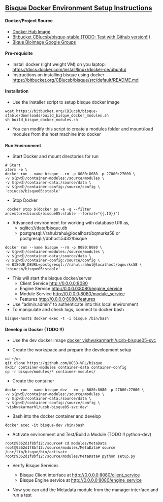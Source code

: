 ## [Bisque Docker Environment Setup Instructions](https://biodev.ece.ucsb.edu/projects/bisquik/wiki/InstallationInstructions05)

#### Docker/Project Source

- [Docker Hub Image](https://hub.docker.com/r/cbiucsb/bisque05/)
- [Bitbucket CBIucsb/bisque-stable (TODO: Test with Github version!!)](https://bitbucket.org/CBIucsb/bisque-stable)
- [Bique Bioimage Google Groups](https://groups.google.com/forum/#!topic/bisque-bioimage/jwo_5sHFeHU)

#### Pre-requisite

- Install docker (light weight VM) on you laptop:
      https://docs.docker.com/install/linux/docker-ce/ubuntu/
- Instructions on installing bisque using docker
      https://bitbucket.org/CBIucsb/bisque/src/default/README.md

#### Installation

- Use the installer script to setup bisque docker image
```
wget https://bitbucket.org/CBIucsb/bisque-stable/downloads/build_bisque_docker_modules.sh
sh build_bisque_docker_modules.sh
```
- You can modify this script to create a modules folder and mount/load modules from the host machine into docker


#### Run Environment

- Start Docker and mount directories for run

```
# Start
xterm -e \
docker run --name bisque --rm -p 8080:8080 -p 27000:27000 \
-v $(pwd)/container-modules:/source/modules \
-v $(pwd)/container-data:/source/data \
-v $(pwd)/container-config:/source/config \
'cbiucsb/bisque05:stable'
```

- Stop Docker

```
 docker stop $(docker ps -a -q --filter ancestor=cbiucsb/bisque05:stable --format="{{.ID}}")
```

- Advanced environment for working with database URI as,
    - sqlite:///data/bisque.db
    - postgresql://rahul:rahul@localhost/bqmurks58 or postgresql://dbhost:5432/bisque

```
docker run --name bisque --rm -p 8080:8080 \
-v $(pwd)/container-modules:/source/modules \
-v $(pwd)/container-data:/source/data \
-v $(pwd)/container-config:/source/config \
-e BISQUE_DBURL=postgresql://rahul:rahul@localhost/bqmurks58 \
'cbiucsb/bisque05:stable'
```

- This will start the bisque docker/server
    - Client Service http://0.0.0.0:8080
    - Engine Service http://0.0.0.0:8080/engine_service
    - Module Service http://0.0.0.0:8080/module_service
    - Features http://0.0.0.0:8080/features
- Use "admin:admin" to authenticate into this local environment 
- To manipulate and check logs, connect to docker bash 
```
bisque-host$ docker exec -t -i bisque /bin/bash
```

#### Develop in Docker (TODO !!)

- Use the dev docker image [docker vishwakarmarhl/ucsb-bisque05-svc](https://cloud.docker.com/repository/docker/vishwakarmarhl/ucsb-bisque05-svc)

- Create the workspace and prepare the development setup
```
cd ~/ws
git clone https://github.com/UCSB-VRL/bisque
mkdir container-modules container-data container-config
cp -r bisque/modules/* container-modules/
```
- Create the container 

```
docker run --name bisque-dev --rm -p 8080:8080 -p 27000:27000 \
-v $(pwd)/container-modules:/source/modules \
-v $(pwd)/container-data:/source/data \
-v $(pwd)/container-config:/source/config \
'vishwakarmarhl/ucsb-bisque05-svc:dev'
```

- Bash into the docker container and develop

```
docker exec -it bisque-dev /bin/bash

```

- Activate environment and Test/Build a Module (TODO !! python-dev)

```
root@9362d1f8bf12:/source# cd modules/MetaData
root@9362d1f8bf12:/source/modules/MetaData# source /usr/lib/bisque/bin/activate
root@9362d1f8bf12:/source/modules/MetaData# python setup.py

```
- Verify Bisque Services
  - Bisque Client interface at http://0.0.0.0:8080/client_service
  - Bisque Engine service at http://0.0.0.0:8080/engine_service

- Now you can add the Metadata module from the manager interface and run a test

